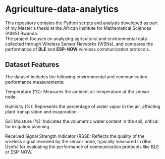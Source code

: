 # Agriculture-data-analytics
This repository contains the Python scripts and analysis developed as part of my Master's thesis at the African Institute for Mathematical Sciences (AIMS) Rwanda.  
The project focuses on analyzing agricultural and environmental data collected through Wireless Sensor Networks (WSNs), and compares the performance of **BLE** and **ESP-NOW** wireless communication protocols.

## Dataset Features
The dataset includes the following environmental and communication performance measurements:

Temperature (°C):
Measures the ambient air temperature at the sensor node.

Humidity (%):
Represents the percentage of water vapor in the air, affecting plant transpiration and evaporation.

Soil Moisture (%):
Indicates the volumetric water content in the soil, critical for irrigation planning.

Received Signal Strength Indicator (RSSI):
Reflects the quality of the wireless signal received by the sensor node, typically measured in dBm. Useful for evaluating the performance of communication protocols like BLE or ESP-NOW.
